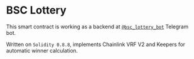 # BSC Lottery

This smart contract is working as a backend at [`@bsc_lottery_bot`](https://t.me/bsc_lottery_bot) Telegram bot.

Written on `Solidity 0.8.8`, implements Chainlink VRF V2 and Keepers for automatic winner calculation.
